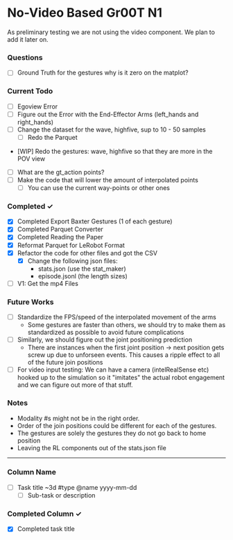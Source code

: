 # No-Video Based Gr00T N1
As preliminary testing we are not using the video component. We plan to add it later on.

### Questions
- [ ] Ground Truth for the gestures why is it zero on the matplot?

### Current Todo
- [ ] Egoview Error
- [ ] Figure out the Error with the End-Effector Arms (left_hands and right_hands)
- [ ] Change the dataset for the wave, highfive, sup to 10 - 50 samples
    - [ ] Redo the Parquet
- [WIP] Redo the gestures: wave, highfive so that they are more in the POV view
- [ ] What are the gt_action points?
- [ ] Make the code that will lower the amount of interpolated points 
    - [ ] You can use the current way-points or other ones

### Completed ✓
- [x] Completed Export Baxter Gestures (1 of each gesture)
- [x] Completed Parquet Converter
- [x] Completed Reading the Paper
- [x] Reformat Parquet for LeRobot Format
- [x] Refactor the code for other files and got the CSV
    - [x] Change the following json files:
        - stats.json (use the stat_maker)
        - episode.jsonl (the length sizes)
- [ ] V1: Get the mp4 Files

### Future Works
- [ ] Standardize the FPS/speed of the interpolated movement of the arms 
  - Some gestures are faster than others, we should try to make them as standardized as possible to 
        avoid future complications
- [ ] Similarly, we should figure out the joint positioning prediction
    - There are instances when the first joint position -> next position gets screw up due to unforseen events. This causes a ripple 
    effect to all of the future join positions
- [ ] For video input testing: We can have a camera (intelRealSense etc) hooked up to the simulation so it "imitates" the actual robot engagement
    and we can figure out more of that stuff.

### Notes
- Modality #s might not be in the right order.
- Order of the join positions could be different for each of the gestures.
- The gestures are solely the gestures they do not go back to home position
- Leaving the RL components out of the stats.json file

----------------------------------------------------------

### Column Name
- [ ] Task title ~3d #type @name yyyy-mm-dd  
  - [ ] Sub-task or description  

### Completed Column ✓
- [x] Completed task title  